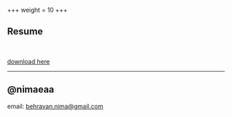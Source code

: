+++
weight = 10
+++

## Resume

<br>

[download here](https://drive.google.com/file/d/1ADRf3iOFWoDZHCUgkzhInvaY_e-JiY3v/view?usp=sharing)

---

## @nimaeaa

email: behravan.nima@gmail.com

